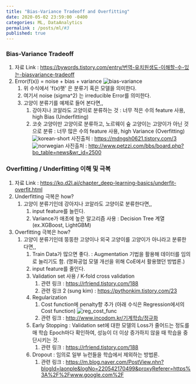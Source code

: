 ```yaml
---
title: "Bias-Variance Tradeoff and Overfitting"
date: 2020-05-02 23:59:00 -0400
categories: ML, DataAnalytics
permalink : /posts/ml/#3
published: true
---
```



### Bias-Variance Tradeoff
  1. 자료 Link : https://bywords.tistory.com/entry/번역-유치원생도-이해할-수-있는-biasvariance-tradeoff
  2. Error(f(x)) = noise + bias + variance
   ![bias-variance](./img/bias-variance.png)
     1. 위 수식에서 'f(x)햇' 은 분류기 혹은 모델을 의미한다.
     2. 여기서 noise (sigma^2) 는 irreducible Error를 의미한다.
     3. 고양이 분류기를 예제로 들어 본다면,,
        1.  강아지나 코알라도 고양이로 분류하는 것 : 너무 적은 수의 feature 사용, high Bias (Underfitting)
        2.  코숏 고양이만 고양이로 분류하고, 노르웨이 숲 고양이는 고양이가 아닌 것으로 분류 : 너무 많은 수의 feature 사용, high Variance (Overfitting)
   ![korean-short](./img/korean_short.png)
   사진출처 : https://mdngsh0621.tistory.com/3
   ![norwegian](./img/norwegian.png)
   사진출처 : http://www.petzzi.com/bbs/board.php?bo_table=news&wr_id=2500


### Overfitting / Underfitting 이해 및 극복
 1. 자료 Link : https://ko.d2l.ai/chapter_deep-learning-basics/underfit-overfit.html
 2. Underfitting 극복은 how?
    1. 고양이 분류기인데 강아지나 코알라도 고양이로 분류한다면,,
       1. input feature를 늘린다.
       2. Variance가 애초에 높은 알고리즘 사용 : Decision Tree 계열 (ex.XGBoost, LightGBM)
 3. Overfitting 극복은 how?
    1. 고양이 분류기인데 뚱뚱한 고양이나 외국 고양이를 고양이가 아니라고 분류한다면,,
       1. Train Data가 많으면 좋다. : Augmentation 기법을 활용해 데이터를 임의로 늘리기도 함. (명화공업 모델 개선을 위해 CoE에서 활용했던 방법론.)
       2. input feature를 줄인다.
       3. Validation set 사용 / K-fold cross validation
          1. 관련 링크 : https://rfriend.tistory.com/188
          2. 관련 링크 2 (sung kim) : https://pythonkim.tistory.com/23
       4. Regularization
          1. Cost function에 penalty항 추가 (아래 수식은 Regression에서의 Cost function)
          ![reg_cost_func](./img/reg_cost_func.png)
          1. 관련 링크 : http://www.incodom.kr/기계학습/정규화
       5. Early Stopping : Validation set에 대한 모델의 Loss가 줄어드는 정도를 매 학습 Epoch마다 확인하여, 성능이 더 이상 증가하지 않을 때 학습을 중단시키는 것.
          1. 관련 링크 : https://rfriend.tistory.com/188
       6. Dropout : 임의로 일부 뉴런들을 학습에서 제외하는 방법론.
          1. 관련 링크 : https://m.blog.naver.com/PostView.nhn?blogId=laonple&logNo=220542170499&proxyReferer=https%3A%2F%2Fwww.google.com%2F










   